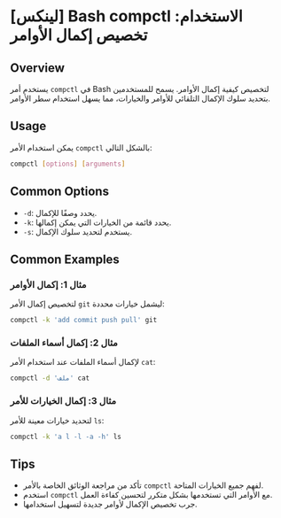 # [لينكس] Bash compctl الاستخدام: تخصيص إكمال الأوامر

## Overview
يستخدم أمر `compctl` في Bash لتخصيص كيفية إكمال الأوامر. يسمح للمستخدمين بتحديد سلوك الإكمال التلقائي للأوامر والخيارات، مما يسهل استخدام سطر الأوامر.

## Usage
يمكن استخدام الأمر `compctl` بالشكل التالي:

```bash
compctl [options] [arguments]
```

## Common Options
- `-d`: يحدد وصفًا للإكمال.
- `-k`: يحدد قائمة من الخيارات التي يمكن إكمالها.
- `-s`: يستخدم لتحديد سلوك الإكمال.

## Common Examples
### مثال 1: إكمال الأوامر
لتخصيص إكمال الأمر `git` ليشمل خيارات محددة:

```bash
compctl -k 'add commit push pull' git
```

### مثال 2: إكمال أسماء الملفات
لإكمال أسماء الملفات عند استخدام الأمر `cat`:

```bash
compctl -d 'ملف' cat
```

### مثال 3: إكمال الخيارات للأمر
لتحديد خيارات معينة للأمر `ls`:

```bash
compctl -k 'a l -l -a -h' ls
```

## Tips
- تأكد من مراجعة الوثائق الخاصة بالأمر `compctl` لفهم جميع الخيارات المتاحة.
- استخدم `compctl` مع الأوامر التي تستخدمها بشكل متكرر لتحسين كفاءة العمل.
- جرب تخصيص الإكمال لأوامر جديدة لتسهيل استخدامها.